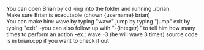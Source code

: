 You can open Brian by cd -ing into the folder and running ./brian. <br>
Make sure Brian is executable (chown {username} brian) <br>
You can make him:
  wave by typing "wave"
  jump by typing "jump"
  exit by typing "exit"
    -you can also follow up with "-{integer}" to tell him how many times to perform an action
    -ex.: wave -3 (he will wave 3 times)
source code is in brian.cpp if you want to check it out
